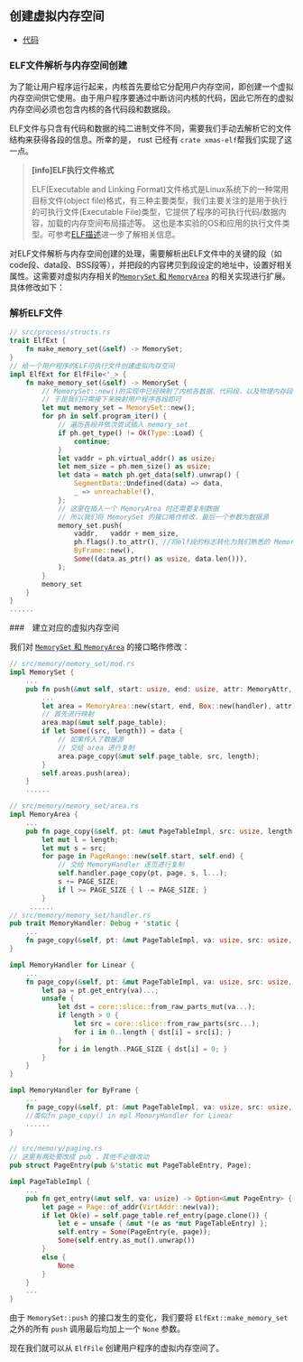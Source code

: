 ## 创建虚拟内存空间

* [代码][CODE]

### ELF文件解析与内存空间创建

为了能让用户程序运行起来，内核首先要给它分配用户内存空间，即创建一个虚拟内存空间供它使用。由于用户程序要通过中断访问内核的代码，因此它所在的虚拟内存空间必须也包含内核的各代码段和数据段。

ELF文件与只含有代码和数据的纯二进制文件不同，需要我们手动去解析它的文件结构来获得各段的信息。所幸的是， rust 已经有 ``crate xmas-elf``帮我们实现了这一点。

> **[info]ELF执行文件格式**
>
> ELF(Executable and Linking Format)文件格式是Linux系统下的一种常用目标文件(object file)格式，有三种主要类型，我们主要关注的是用于执行的可执行文件(Executable File)类型，它提供了程序的可执行代码/数据内容，加载的内存空间布局描述等。 这也是本实验的OS和应用的执行文件类型。可参考[ELF描述](https://wiki.osdev.org/ELF)进一步了解相关信息。

对ELF文件解析与内存空间创建的处理，需要解析出ELF文件中的关键的段（如code段、data段、BSS段等），并把段的内容拷贝到段设定的地址中，设置好相关属性。这需要对虚拟内存相关的[``MemorySet`` 和 ``MemoryArea``](../chapter5/part5.md) 的相关实现进行扩展。具体修改如下：

### 解析ELF文件

```rust
// src/process/structs.rs
trait ElfExt {
    fn make_memory_set(&self) -> MemorySet;
}
// 给一个用户程序的ELF可执行文件创建虚拟内存空间
impl ElfExt for ElfFile<'_> {
    fn make_memory_set(&self) -> MemorySet {
        // MemorySet::new()的实现中已经映射了内核各数据、代码段，以及物理内存段
        // 于是我们只需接下来映射用户程序各段即可
        let mut memory_set = MemorySet::new();
        for ph in self.program_iter() {
            // 遍历各段并依次尝试插入 memory_set
            if ph.get_type() != Ok(Type::Load) {
                continue;
            }
            let vaddr = ph.virtual_addr() as usize;
            let mem_size = ph.mem_size() as usize;
            let data = match ph.get_data(self).unwrap() {
                SegmentData::Undefined(data) => data,
                _ => unreachable!(),
            };
            // 这里在插入一个 MemoryArea 时还需要复制数据
            // 所以我们将 MemorySet 的接口略作修改，最后一个参数为数据源
            memory_set.push(
                vaddr,   vaddr + mem_size,
                ph.flags().to_attr(), //将elf段的标志转化为我们熟悉的 MemoryAttr
                ByFrame::new(),
                Some((data.as_ptr() as usize, data.len())),
            );
        }
        memory_set
    }
}
......
```

###　建立对应的虚拟内存空间

我们对 [``MemorySet`` 和 ``MemoryArea``](../chapter5/part5.md) 的接口略作修改：

```rust
// src/memory/memory_set/mod.rs
impl MemorySet {
    ...
    pub fn push(&mut self, start: usize, end: usize, attr: MemoryAttr, handler: impl MemoryHandler, data: Option<(usize, usize)>) {
		...
        let area = MemoryArea::new(start, end, Box::new(handler), attr);
        // 首先进行映射
        area.map(&mut self.page_table);
        if let Some((src, length)) = data {
            // 如果传入了数据源
            // 交给 area 进行复制
            area.page_copy(&mut self.page_table, src, length);
        }
        self.areas.push(area);
    }
    ......

// src/memory/memory_set/area.rs
impl MemoryArea {
    ...
    pub fn page_copy(&self, pt: &mut PageTableImpl, src: usize, length: usize) { 
        let mut l = length;
        let mut s = src;
        for page in PageRange::new(self.start, self.end) {
            // 交给 MemoryHandler 逐页进行复制
            self.handler.page_copy(pt, page, s, l...);
            s += PAGE_SIZE;
            if l >= PAGE_SIZE { l -= PAGE_SIZE; }
        }
     ......
// src/memory/memory_set/handler.rs
pub trait MemoryHandler: Debug + 'static {
    ...
    fn page_copy(&self, pt: &mut PageTableImpl, va: usize, src: usize, length: usize);
}

impl MemoryHandler for Linear {
    ...
    fn page_copy(&self, pt: &mut PageTableImpl, va: usize, src: usize, length: usize) {
        let pa = pt.get_entry(va)...;
        unsafe {
            let dst = core::slice::from_raw_parts_mut(va...);
            if length > 0 {
                let src = core::slice::from_raw_parts(src...);
                for i in 0..length { dst[i] = src[i]; }
            }
            for i in length..PAGE_SIZE { dst[i] = 0; }
        }
    }
}

impl MemoryHandler for ByFrame {
    ...
    fn page_copy(&self, pt: &mut PageTableImpl, va: usize, src: usize, length: usize) {
    //类似fn page_copy() in mpl MemoryHandler for Linear 
    ......
}

// src/memory/paging.rs
// 这里有两处要改成 pub ，其他不必做改动
pub struct PageEntry(pub &'static mut PageTableEntry, Page);

impl PageTableImpl {
    ...
    pub fn get_entry(&mut self, va: usize) -> Option<&mut PageEntry> {
        let page = Page::of_addr(VirtAddr::new(va));
        if let Ok(e) = self.page_table.ref_entry(page.clone()) {
            let e = unsafe { &mut *(e as *mut PageTableEntry) };
            self.entry = Some(PageEntry(e, page));
            Some(self.entry.as_mut().unwrap())
        }
        else {
            None
        }
    }
	...
}
```

由于 ``MemorySet::push`` 的接口发生的变化，我们要将 ``ElfExt::make_memory_set`` 之外的所有 ``push`` 调用最后均加上一个 ``None`` 参数。

现在我们就可以从 ``ElfFile`` 创建用户程序的虚拟内存空间了。

[CODE]: https://github.com/rcore-os/rCore_tutorial/tree/ch8-pa4
